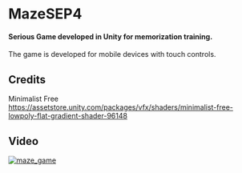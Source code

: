 # MazeSEP4


#### Serious Game developed in Unity for memorization training.

The game is developed for mobile devices with touch controls.

## Credits

Minimalist Free
https://assetstore.unity.com/packages/vfx/shaders/minimalist-free-lowpoly-flat-gradient-shader-96148


## Video

[![maze_game](https://img.youtube.com/vi/-FnrU0Uvh_c/0.jpg)](http://www.youtube.com/watch?v=-FnrU0Uvh_c)
